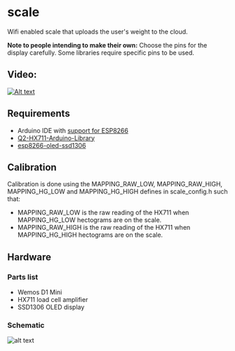 # scale
Wifi enabled scale that uploads the user's weight to the cloud.

**Note to people intending to make their own:** Choose the pins for the display carefully. Some libraries require specific pins to be used.

## Video:
[![Alt text](https://img.youtube.com/vi/msVoXorvrb0/0.jpg)](https://www.youtube.com/watch?v=msVoXorvrb0)

## Requirements
* Arduino IDE with [support for ESP8266](https://github.com/esp8266/Arduino)
* [Q2-HX711-Arduino-Library](https://github.com/queuetue/Q2-HX711-Arduino-Library)
* [esp8266-oled-ssd1306](https://github.com/squix78/esp8266-oled-ssd1306)

## Calibration
Calibration is done using the MAPPING_RAW_LOW, MAPPING_RAW_HIGH, MAPPING_HG_LOW and MAPPING_HG_HIGH defines in scale_config.h such that:
* MAPPING_RAW_LOW is the raw reading of the HX711 when MAPPING_HG_LOW hectograms are on the scale.
* MAPPING_RAW_HIGH is the raw reading of the HX711 when MAPPING_HG_HIGH hectograms are on the scale.

## Hardware

### Parts list
* Wemos D1 Mini
* HX711 load cell amplifier
* SSD1306 OLED display

### Schematic
![alt text](http://maximemoreillon.com/images/projects/iot/scale/scale_schematic.png)


